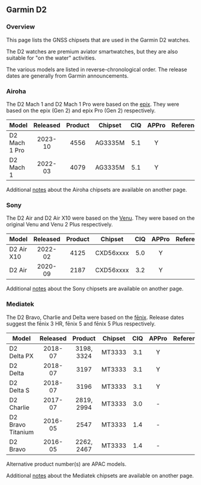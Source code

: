 ## Garmin D2

### Overview

This page lists the GNSS chipsets that are used in the Garmin D2 watches.

The D2 watches are premium aviator smartwatches, but they are also suitable for "on the water" activities.

The various models are listed in reverse-chronological order. The release dates are generally from Garmin announcements.



### Airoha

The D2 Mach 1 and D2 Mach 1 Pro were based on the [epix](epix.md). They were based on the epix (Gen 2) and epix Pro (Gen 2) respectively.

| Model                       | Released   | Product | Chipset | CIQ | APPro | References |
| --------------------------- | :--------: | :--------: | :--------: | :--------: | :--------: | -------- |
| D2 Mach 1 Pro | 2023-10  |  4556  | AG3335M | 5.1 | Y | |
| D2 Mach 1     | 2022-03  |  4079   | AG3335M | 5.1 | Y | |

Additional [notes](../../../chipsets/airoha/devices.md) about the Airoha chipsets are available on another page.



### Sony

The D2 Air and D2 Air X10 were based on the [Venu](venu.md). They were based on the original Venu and Venu 2 Plus respectively.

| Model                       | Released   | Product | Chipset | CIQ | APPro | References |
| --------------------------- | :--------: | :--------: | :--------: | :--------: | :--------: | -------- |
| D2 Air X10 | 2022-02  |  4125   | CXD56xxxx | 5.0 | Y | |
| D2 Air | 2020-09 |  2187  | CXD56xxxx | 3.2 | Y | |

Additional [notes](../../../chipsets/sony/devices.md) about the Sony chipsets are available on another page.



### Mediatek

The D2 Bravo, Charlie and Delta were based on the [fēnix](fenix.md). Release dates suggest the fēnix 3 HR, fēnix 5 and fēnix 5 Plus respectively.

| Model                       | Released   | Product | Chipset | CIQ | APPro | References |
| --------------------------- | :--------: | :--------: | :--------: | :--------: | :--------: | -------- |
| D2 Delta PX       | 2018-07  | 3198, 3324 | MT3333 | 3.1 | Y | |
| D2 Delta          | 2018-07  |    3197    | MT3333 | 3.1 | Y | |
| D2 Delta S        | 2018-07  |    3196    | MT3333 | 3.1 | Y | |
| D2 Charlie        | 2017-07  | 2819, 2994 | MT3333 | 3.0 | - | |
| D2 Bravo Titanium | 2016-05  |    2547    | MT3333 | 1.4 | - | |
| D2 Bravo          | 2016-05  | 2262, 2467 | MT3333 | 1.4 | - | |

Alternative product number(s) are APAC models.

Additional [notes](../../../chipsets/mediatek/devices.md) about the Mediatek chipsets are available on another page.

